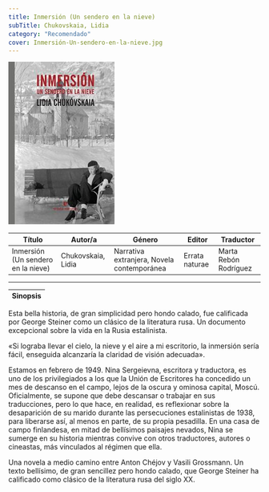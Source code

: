 ```yaml
---
title: Inmersión (Un sendero en la nieve)
subTitle: Chukovskaia, Lidia
category: "Recomendado"
cover: Inmersión-Un-sendero-en-la-nieve.jpg
---
```

!["Imagen no encontrada"](Inmersión-Un-sendero-en-la-nieve.jpg)

Título | Autor/a | Género | Editor | Traductor |
------ | ------- | ------ | ------ | --------- |
Inmersión (Un sendero en la nieve) | Chukovskaia, Lidia | Narrativa extranjera, Novela contemporánea | Errata naturae | Marta Rebón Rodríguez |
***
|Sinopsis|
|--------|
Esta bella historia, de gran simplicidad pero hondo calado, fue calificada por George Steiner como un clásico de la literatura rusa. Un documento excepcional sobre la vida en la Rusia estalinista.

«Si lograba llevar el cielo, la nieve y el aire a mi escritorio, la inmersión sería fácil, enseguida alcanzaría la claridad de visión adecuada».

Estamos en febrero de 1949. Nina Sergeievna, escritora y traductora, es uno de los privilegiados a los que la Unión de Escritores ha concedido un mes de descanso en el campo, lejos de la oscura y ominosa capital, Moscú. Oficialmente, se supone que debe descansar o trabajar en sus traducciones, pero lo que hace, en realidad, es reflexionar sobre la desaparición de su marido durante las persecuciones estalinistas de 1938, para liberarse así, al menos en parte, de su propia pesadilla. En una casa de campo finlandesa, en mitad de bellísimos paisajes nevados, Nina se sumerge en su historia mientras convive con otros traductores, autores o cineastas, más vinculados al régimen que ella.

Una novela a medio camino entre Anton Chéjov y Vasili Grossmann. Un texto bellísimo, de gran sencillez pero hondo calado, que George Steiner ha calificado como clásico de la literatura rusa del siglo XX.